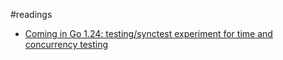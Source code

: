 #readings
- [Coming in Go 1.24: testing/synctest experiment for time and concurrency testing](https://danp.net/posts/synctest-experiment/)
	